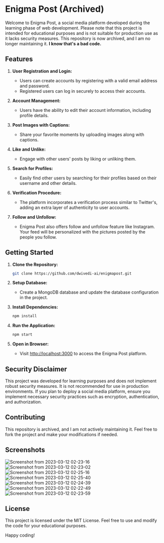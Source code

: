 # Enigma Post (Archived)

Welcome to Enigma Post, a social media platform developed during the learning phase of web development. Please note that this project is intended for educational purposes and is not suitable for production use as it lacks security measures. This repository is now archived, and I am no longer maintaining it. **I know that's a bad code.**

## Features

1. **User Registration and Login:**
    - Users can create accounts by registering with a valid email address and password.
    - Registered users can log in securely to access their accounts.

2. **Account Management:**
    - Users have the ability to edit their account information, including profile details.

3. **Post Images with Captions:**
    - Share your favorite moments by uploading images along with captions.

4. **Like and Unlike:**
    - Engage with other users' posts by liking or unliking them.

5. **Search for Profiles:**
    - Easily find other users by searching for their profiles based on their username and other details.

6. **Verification Procedure:**
    - The platform incorporates a verification process similar to Twitter's, adding an extra layer of authenticity to user accounts.
7. **Follow and Unfollow:**
   - Enigma Post also offers follow and unfollow feature like Instagram. Your feed will be personalized with the pictures posted by the people you follow.
## Getting Started

1. **Clone the Repository:**
    ```bash
    git clone https://github.com/dwivedi-ai/enigmapost.git
    ```

2. **Setup Database:**
    - Create a MongoDB database and update the database configuration in the project.

4. **Install Dependencies:**
    ```bash
    npm install
    ```

5. **Run the Application:**
    ```bash
    npm start
    ```

6. **Open in Browser:**
    - Visit [http://localhost:3000](http://localhost:3000) to access the Enigma Post platform.

## Security Disclaimer

This project was developed for learning purposes and does not implement robust security measures. It is not recommended for use in production environments. If you plan to deploy a social media platform, ensure you implement necessary security practices such as encryption, authentication, and authorization.

## Contributing

This repository is archived, and I am not actively maintaining it. Feel free to fork the project and make your modifications if needed.

## Screenshots
![Screenshot from 2023-03-12 02-23-16](https://github.com/dwivedi-ai/enigmapost/assets/65527745/8c3ffde9-2b1a-4673-a4e4-8a746920c015)
![Screenshot from 2023-03-12 02-23-02](https://github.com/dwivedi-ai/enigmapost/assets/65527745/7236b5a0-f3ba-4008-8228-2d5e08380beb)
![Screenshot from 2023-03-12 02-25-16](https://github.com/dwivedi-ai/enigmapost/assets/65527745/78959e38-6d5a-4dba-81d8-a0672dc3f136)
![Screenshot from 2023-03-12 02-25-40](https://github.com/dwivedi-ai/enigmapost/assets/65527745/0290deb3-0d89-4664-8ccb-9522c0b4ecaa)
![Screenshot from 2023-03-12 02-24-39](https://github.com/dwivedi-ai/enigmapost/assets/65527745/27954248-6721-472a-97f1-d7d9b58a9064)
![Screenshot from 2023-03-12 02-22-49](https://github.com/dwivedi-ai/enigmapost/assets/65527745/8b250093-02b7-4ac4-9468-703511d6057b)
![Screenshot from 2023-03-12 02-23-59](https://github.com/dwivedi-ai/enigmapost/assets/65527745/92d60adc-2762-44bb-a180-93739e8c3f8a)


## License

This project is licensed under the MIT License. Feel free to use and modify the code for your educational purposes.

Happy coding!

